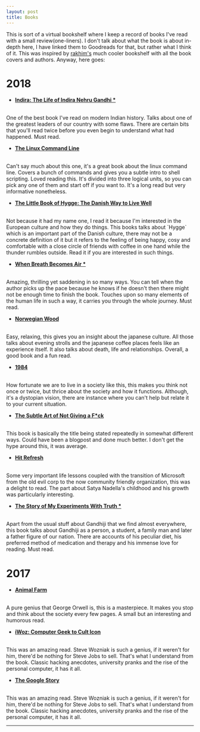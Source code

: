 ```yaml
---
layout: post
title: Books
---
```


This is sort of a virtual bookshelf where I keep a record of books I've read with a small review(one-liners). I don't talk about what the book is about in-depth here, I have linked them to Goodreads for that, but rather what I think of it. This was inspired by [rakhim's](https://rakhim.org/bookshelf/) much cooler bookshelf with all the book covers and authors. Anyway, here goes:

# 2018

- __[Indira: The Life of Indira Nehru Gandhi \*](https://www.goodreads.com/book/show/290376.Indira)__
<br>
One of the best book I've read on modern Indian history. Talks about one of the greatest leaders of our country with some flaws. There are certain bits that you'll read twice before you even begin to understand what had happened. Must read.

- __[The Linux Command Line](https://www.goodreads.com/book/show/11724436-the-linux-command-line)__
<br>
Can't say much about this one, it's a great book about the linux command line. Covers a bunch of commands and gives you a subtle intro to shell scripting. Loved reading this. It's divided into three logical units, so you can pick any one of them and start off if you want to. It's a long read but very informative nonetheless.

- __[The Little Book of Hygge: The Danish Way to Live Well](https://www.goodreads.com/book/show/30045683-the-little-book-of-hygge)__
<br>
Not because it had my name one, I read it because I'm interested in the European culture and how they do things. This books talks about `Hygge` which is an important part of the Danish culture, there may not be a concrete definition of it but it refers to the feeling of being happy, cosy and comfortable with a close circle of friends with coffee in one hand while the thunder rumbles outside. Read it if you are interested in such things.

- __[When Breath Becomes Air \*](https://www.goodreads.com/book/show/25899336-when-breath-becomes-air)__
<br>
Amazing, thrilling yet saddening in so many ways. You can tell when the author picks up the pace because he knows if he doesn't then there might not be enough time to finish the book. Touches upon so many elements of the human life in such a way, it carries you through the whole journey. Must read.

- __[Norwegian Wood](https://www.goodreads.com/book/show/11297.Norwegian_Wood)__
<br>
Easy, relaxing, this gives you an insight about the japanese culture. All those talks about evening strolls and the japanese coffee places feels like an experience itself. It also talks about death, life and relationships. Overall, a good book and a fun read.

- __[1984](https://www.goodreads.com/book/show/5470.1984)__
<br>
How fortunate we are to live in a society like this, this makes you think not once or twice, but thrice about the society and how it functions. Although, it's a dystopian vision, there are instance where you can't help but relate it to your current situation.

- __[The Subtle Art of Not Giving a F\*ck](https://www.goodreads.com/book/show/28257707-the-subtle-art-of-not-giving-a-f-ck)__
<br>
This book is basically the title being stated repeatedly in somewhat different ways. Could have been a blogpost and done much better. I don't get the hype around this, it was average.

- __[Hit Refresh](https://www.goodreads.com/book/show/30835567-hit-refresh)__
<br>
Some very important life lessons coupled with the transition of Microsoft from the old evil corp to the now community friendly organization, this was a delight to read. The part about Satya Nadella's childhood and his growth was particularly interesting. 

- __[The Story of My Experiments With Truth \*](https://www.goodreads.com/book/show/112803.The_Story_of_My_Experiments_With_Truth)__
<br>
Apart from the usual stuff about Gandhiji that we find almost everywhere, this book talks about Gandhiji as a person, a student, a family man and later a father figure of our nation. There are accounts of his peculiar diet, his preferred method of medication and therapy and his immense love for reading. Must read.

# 2017

- __[Animal Farm](https://www.goodreads.com/book/show/7613.Animal_Farm)__
<br>
A pure genius that George Orwell is, this is a masterpiece. It makes you stop and think about the society every few pages. A small but an interesting and humorous read.

- __[iWoz: Computer Geek to Cult Icon](https://www.goodreads.com/book/show/798635.iWoz)__
<br>
This was an amazing read. Steve Wozniak is such a genius, if it weren't for him, there'd be nothing for Steve Jobs to sell. That's what I understand from the book. Classic hacking anecdotes, university pranks and the rise of the personal computer, it has it all.

- __[The Google Story](https://www.goodreads.com/book/show/164323.The_Google_Story)__
<br>
This was an amazing read. Steve Wozniak is such a genius, if it weren't for him, there'd be nothing for Steve Jobs to sell. That's what I understand from the book. Classic hacking anecdotes, university pranks and the rise of the personal computer, it has it all.


---

